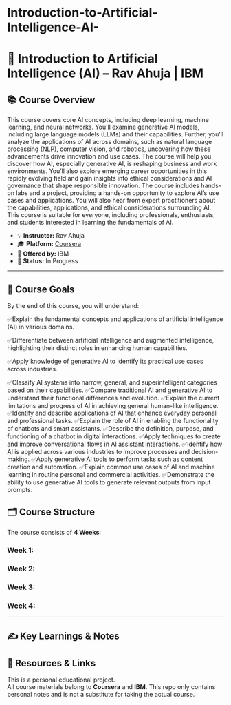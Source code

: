 # Introduction-to-Artificial-Intelligence-AI-


# 🤖 Introduction to Artificial Intelligence (AI) – Rav Ahuja | IBM


## 📚 Course Overview
This course covers core AI concepts, including deep learning, machine learning, and neural networks. You’ll examine generative AI models, including large language models (LLMs) and their capabilities. Further, you’ll analyze the applications of AI across domains, such as natural language processing (NLP), computer vision, and robotics, uncovering how these advancements drive innovation and use cases. The course will help you discover how AI, especially generative AI, is reshaping business and work environments. You’ll also explore emerging career opportunities in this rapidly evolving field and gain insights into ethical considerations and AI governance that shape responsible innovation. The course includes hands-on labs and a project, providing a hands-on opportunity to explore AI’s use cases and applications. You will also hear from expert practitioners about the capabilities, applications, and ethical considerations surrounding AI. This course is suitable for everyone, including professionals, enthusiasts, and students interested in learning the fundamentals of AI.


- 💡 **Instructor:** Rav Ahuja 
- 🎓 **Platform:** [Coursera](https://www.coursera.org/programs/advanced-digital-skills-5a-cpt-july2025-fs5qr/learn/introduction-to-ai) 
- 🏢 **Offered by:** IBM  
- 📅 **Status:** In Progress 

---

## 🎯 Course Goals

By the end of this course, you will understand:

✅Explain the fundamental concepts and applications of artificial intelligence (AI) in various domains.

✅Differentiate between artificial intelligence and augmented intelligence, highlighting their distinct roles in enhancing human capabilities.

✅Apply knowledge of generative AI to identify its practical use cases across industries.

✅Classify AI systems into narrow, general, and superintelligent categories based on their capabilities.
✅Compare traditional AI and generative AI to understand their functional differences and evolution.
✅Explain the current limitations and progress of AI in achieving general human-like intelligence.
✅Identify and describe applications of AI that enhance everyday personal and professional tasks.
✅Explain the role of AI in enabling the functionality of chatbots and smart assistants.
✅Describe the definition, purpose, and functioning of a chatbot in digital interactions.
✅Apply techniques to create and improve conversational flows in AI assistant interactions.
✅Identify how AI is applied across various industries to improve processes and decision-making.
✅Apply generative AI tools to perform tasks such as content creation and automation.
✅Explain common use cases of AI and machine learning in routine personal and commercial activities.
✅Demonstrate the ability to use generative AI tools to generate relevant outputs from input prompts.

## 🗂️ Course Structure

The course consists of **4 Weeks**:

### Week 1: 


### Week 2: 


### Week 3: 


### Week 4: 


---

## ✍️ Key Learnings & Notes


## 📎 Resources & Links

This is a personal educational project.  
All course materials belong to **Coursera** and **IBM**. This repo only contains personal notes and is not a substitute for taking the actual course.
